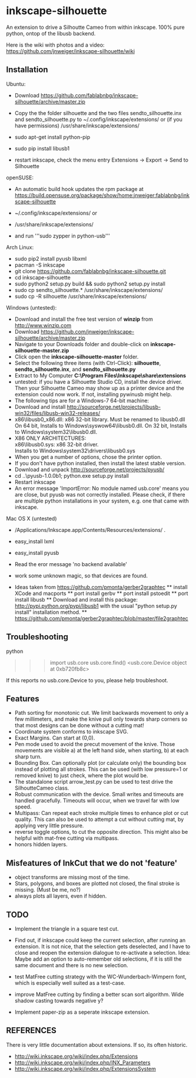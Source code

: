 inkscape-silhouette
===================

An extension to drive a Silhoutte Cameo from within inkscape.
100% pure python, ontop of the libusb backend.

Here is the wiki with photos and a video: https://github.com/jnweiger/inkscape-silhouette/wiki

Installation
------------

Ubuntu:

* Download https://github.com/fablabnbg/inkscape-silhouette/archive/master.zip
* Copy the the folder silhouette and the two files sendto_silhouette.inx and 
sendto_silhouette.py to ~/.config/inkscape/extensions/ or (if you have permissions)  /usr/share/inkscape/extensions/

* sudo apt-get install python-pip
* sudo pip install libusb1
* restart inkscape, check the menu entry Extensions -> Export -> Send to Silhouette


openSUSE:
* An automatic build hook updates the rpm package at https://build.opensuse.org/package/show/home:jnweiger:fablabnbg/inkscape-silhouette

* ~/.config/inkscape/extensions/ or
* /usr/share/inkscape/extensions/
* and run '''sudo zypper in python-usb'''

Arch Linux:
* sudo pip2 install pyusb libxml
* pacman -S inkscape
* git clone https://github.com/fablabnbg/inkscape-silhouette.git
* cd inkscape-silhouette
* sudo python2 setup.py build && sudo python2 setup.py install
* sudo cp sendto_silhouette.* /usr/share/inkscape/extensions/
* sudo cp -R silhouette /usr/share/inkscape/extensions/

Windows (untested): 
* Download and install the free test version of **winzip** from http://www.winzip.com
* Download https://github.com/jnweiger/inkscape-silhouette/archive/master.zip
* Navigate to your Downloads folder and double-click on **inkscape-silhouette-master.zip**
* Click open the **inkscape-silhouette-master** folder.
* Select the following three items (with Ctrl-Click): **silhouette**, **sendto_silhouette.inx**, and **sendto_silhouette.py**
* Extract to My Computer **C:\Program Files\Inkscape\share\extensions**
* untested: if you have a Silhouette Studio CD, install the device driver. Then your Silhouette Cameo may show up as a printer device and the extension could now work. If not, installing pywinusb might help.
* The following tips are for a Windows-7 64-bit machine:
 * Download and install http://sourceforge.net/projects/libusb-win32/files/libusb-win32-releases/ 
 * x86\libusb0_x86.dll: x86 32-bit library. Must be renamed to libusb0.dll <br>
   On 64 bit, Installs to Windows\syswow64\libusb0.dll. 
   On 32 bit, Installs to Windows\system32\libusb0.dll. 
 * X86 ONLY ARCHITECTURES:<br> 
   x86\libusb0.sys: x86 32-bit driver.<br>
   Installs to Windows\system32\drivers\libusb0.sys
 * When you get a number of options, chose the printer option.
* If you don't have python installed, then install the latest stable version. 
* Download and unpack http://sourceforge.net/projects/pyusb/ 
* cd ..\pyusb-1.0.0b1; python.exe setup.py install
* Restart inkscape
* An error message 'ImportError: No module named usb.core' means you are close, but pyusb was not correctly installed. Please check, if there are multiple python installations in your system, e.g. one that came with inkscape.


Mac OS X (untested)
*  /Applications/Inkscape.app/Contents/Resources/extensions/ . 
*  easy_install lxml
*  easy_install pyusb
*  Read the eror message 'no backend available'
*  work some unknown magic, so that devices are found.

* Ideas taken from https://github.com/pmonta/gerber2graphtec
**  install XCode and macports
**  port install gerbv
**  port install pstoedit
**  port install libusb
**  Download and install this package: http://pypi.python.org/pypi/libusb1 with the usual "python setup.py install" installation method.
**  https://github.com/pmonta/gerber2graphtec/blob/master/file2graphtec


Troubleshooting
---------------

 python
 >>> import usb.core
 >>> usb.core.find()
 <usb.core.Device object at 0xb720fb8c>
 >>> 

If this reports no usb.core.Device to you, please help troubleshoot.


Features
--------

* Path sorting for monotonic cut. We limit backwards movement to only a few 
  millimeters, and make the knive pull only towards sharp corners 
  so that most designs can be done without a cutting mat!
* Coordinate system conforms to inkscape SVG.
* Exact Margins. Can start at (0,0).
* Pen mode used to avoid the precut movement of the knive.
  Those movements are visible a) at the left hand side, when 
  starting, b) at each sharp turn.
* Bounding Box. Can optionally plot (or calculate only) 
  the bounding box instead of plotting all strokes.
  This can be used (with low pressure=1 or removed knive) to just 
  check, where the plot would be.
* The standalone script arrow_test.py can be used to test drive
  the SilhoutteCameo class.
* Robust communication with the device. Small writes and timeouts are
  handled gracefully. Timeouts will occur, when we travel far with low speed.
* Multipass: Can repeat each stroke multiple times to enhance plot or 
  cut quality. This can also be used to attempt a cut without cutting mat, by
  applying very little pressure.
* reverse toggle options, to cut the opposite direction. This might also be 
  helpful with mat-free cutting via multipass.
* honors hidden layers.

Misfeatures of InkCut that we do not 'feature'
----------------------------------------------

* object transforms are missing most of the time.
* Stars, polygons, and boxes are plotted not closed, the final stroke 
  is missing. (Must be me, no?)
* always plots all layers, even if hidden.

TODO
----

* Implement the triangle in a square test cut.

* Find out, if inkscape could keep the current selection, after running an
  extension.  It is not nice, that the selection gets deselected, and I have
  to close and reopen the extension dialogue to re-activate a selection.
  Idea: Maybe add an option to auto-remember old selections, if it is still
  the same document and there is no new selection.

* test MatFree cutting strategy with the WC-Wunderbach-Wimpern font, which is especially 
  well suited as a test-case.
* improve MatFree cutting by finding a better scan sort algorithm.
  Wide shadow casting towards negative y?

* Implement paper-zip as a seperate inkscape extension. 

REFERENCES
----------

There is very little documentation about extensions. If so, its often historic.
* http://wiki.inkscape.org/wiki/index.php/Extensions
* http://wiki.inkscape.org/wiki/index.php/INX_Parameters
* http://wiki.inkscape.org/wiki/index.php/ExtensionsSystem

